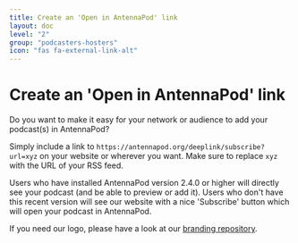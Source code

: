 ```yaml
---
title: Create an 'Open in AntennaPod' link
layout: doc
level: "2"
group: "podcasters-hosters"
icon: "fas fa-external-link-alt"
---
```


# Create an 'Open in AntennaPod' link

Do you want to make it easy for your network or audience to add your podcast(s) in AntennaPod?

Simply include a link to `https://antennapod.org/deeplink/subscribe?url=xyz` on your website or wherever you want. Make sure to replace `xyz` with the URL of your RSS feed.

Users who have installed AntennaPod version 2.4.0 or higher will directly see your podcast (and be able to preview or add it). Users who don't have this recent version will see our website with a nice 'Subscribe' button which will open your podcast in AntennaPod.

If you need our logo, please have a look at our [branding repository](https://github.com/AntennaPod/branding).
